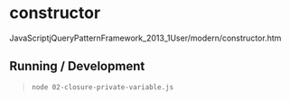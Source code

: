 constructor
===========

JavaScriptjQueryPatternFramework_2013_1User/modern/constructor.htm

## Running / Development

> `node 02-closure-private-variable.js`
